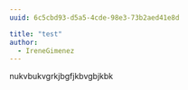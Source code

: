 ```yaml
---
uuid: 6c5cbd93-d5a5-4cde-98e3-73b2aed41e8d

title: "test"
author:
  - IreneGimenez
---
```


nukvbukvgrkjbgfjkbvgbjkbk
